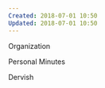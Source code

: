 ```yaml
---
Created: 2018-07-01 10:50
Updated: 2018-07-01 10:50
---
```



Organization

Personal Minutes

Dervish